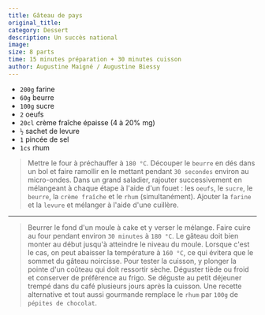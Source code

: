 ```yaml
---
title: Gâteau de pays
original_title: 
category: Dessert
description: Un succès national
image:
size: 8 parts
time: 15 minutes préparation + 30 minutes cuisson
author: Augustine Maigné / Augustine Biessy
---
```


* `200g` farine
* `60g` beurre
* `100g` sucre
* `2` oeufs
* `20cl` crème fraîche épaisse (4 à 20% mg)
* `½` sachet de levure
* `1` pincée de sel
* `1cs` rhum

> Mettre le four à préchauffer à `180 °C`. Découper le `beurre` en dés dans un bol et faire ramollir en le mettant pendant `30 secondes` environ au micro-ondes. Dans un grand saladier, rajouter successivement en mélangeant à chaque étape à l'aide d'un fouet : les `oeufs`, le `sucre`, le `beurre`, la `crème fraîche` et le `rhum` (simultanément). Ajouter la `farine` et la `levure` et mélanger à l'aide d'une cuillère.

---

> Beurrer le fond d'un moule à cake et y verser le mélange. Faire cuire au four pendant environ `30 minutes` à `180 °C`. Le gâteau doit bien monter au début jusqu'à atteindre le niveau du moule. Lorsque c'est le cas, on peut abaisser la température à `160 °C`, ce qui évitera que le sommet du gâteau noircisse. Pour tester la cuisson, y plonger la pointe d'un coûteau qui doit ressortir sèche. Déguster tiède ou froid et conserver de préférence au frigo. Se déguste au petit déjeuner trempé dans du café plusieurs jours après la cuisson. Une recette alternative et tout aussi gourmande remplace le `rhum` par `100g` de `pépites de chocolat`.